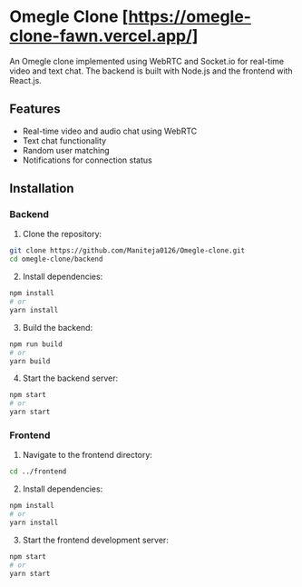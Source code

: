 # Omegle Clone [https://omegle-clone-fawn.vercel.app/]

An Omegle clone implemented using WebRTC and Socket.io for real-time video and text chat. The backend is built with Node.js and the frontend with React.js.

## Features

- Real-time video and audio chat using WebRTC
- Text chat functionality
- Random user matching
- Notifications for connection status


## Installation

### Backend

1. Clone the repository:

```bash
git clone https://github.com/Maniteja0126/Omegle-clone.git
cd omegle-clone/backend
```

2. Install dependencies:

```bash
npm install
# or
yarn install
```
3. Build the backend:
```bash
npm run build
# or
yarn build
```

4. Start the backend server:
```bash
npm start
# or
yarn start
```

### Frontend
1. Navigate to the frontend directory:
```bash
cd ../frontend
```

2. Install dependencies:
```bash
npm install
# or
yarn install
```

3. Start the frontend development server:
```bash
npm start
# or
yarn start
```



